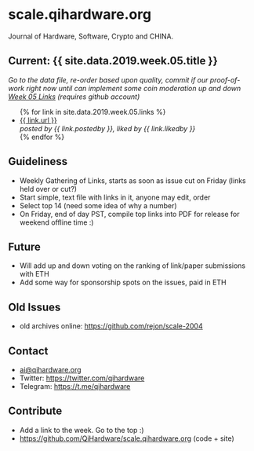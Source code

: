 # scale.qihardware.org

Journal of Hardware, Software, Crypto and CHINA.

## Current: {{ site.data.2019.week.05.title }}

_Go to the data file, re-order based upon quality, commit
if our proof-of-work right now until can implement
some coin moderation up and down <a href="https://github.com/QiHardware/scale.qihardware.org/blob/master/_data/2019/week/05.yml">Week 05 Links</a> (requires github account)_


<ul>
{% for link in site.data.2019.week.05.links %}
  <li>
    <a href="{{ link.url }}">
      {{ link.url }}
    </a><br /><em>posted by {{ link.postedby }}, liked by {{ link.likedby }}</em>
  </li>
{% endfor %}
</ul>

## Guideliness

- Weekly Gathering of Links, starts as soon as issue cut on Friday (links held over or cut?)
- Start simple, text file with links in it, anyone may edit, order
- Select top 14 (need some idea of why a number)
- On Friday, end of day PST, compile top links into PDF for release for weekend offline time :)

## Future

- Will add up and down voting on the ranking of link/paper submissions with ETH
- Add some way for sponsorship spots on the issues, paid in ETH

## Old Issues

- old archives online: https://github.com/rejon/scale-2004


## Contact

- <a href="mailto:ai@qihardware.org">ai@qihardware.org</a>
- Twitter: <a href="https://twitter.com/qihardware">https://twitter.com/qihardware</a>
- Telegram: <a href="https://t.me/qihardware">https://t.me/qihardware</a>


## Contribute

- Add a link to the week. Go to the top :)
- https://github.com/QiHardware/scale.qihardware.org (code + site)
